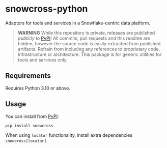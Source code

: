 # snowcross-python

Adaptors for tools and services in a Snowflake-centric data platform.

> **WARNING** While this repository is private, releases are published _publicly_ to 
> [PyPI](https://pypi.org/project/snowcross/)! All commits, pull requests and this readme are
> hidden, however the source code is easily extracted from published artifacts. Refrain from
> including any references to proprietary code, infrastructure or architecture. This package is
> for generic utilities for tools and services only.

## Requirements

Requires Python 3.10 or above.

## Usage

You can install from [PyPI](https://pypi.org/project/snowcross/):

```shell
pip install snowcross
```

When using `locator` functionality, install extra dependencies `snowcross[locator]`.
